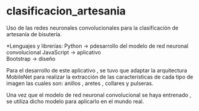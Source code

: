 # clasificacion_artesania
Uso de las redes neuronales convolucionales para la clasificación de artesanía de bisutería.

*Lenguajes y librerías: 
Python -> pdesarrollo del modelo de red neuronal convolucional
JavaScript -> aplicativo  
Bootstrap -> diseño 

Para el desarrollo de este aplicativo , se tuvo que adaptar la arquitectura MobileNet para realizar la extracción de las características de cada tipo de imagen las cuales son: anillos , aretes , collares y pulseras.

Una vez que el modelo de red neuronal convolucional se haya entrenado , se utiliza dicho modelo para aplicarlo en el mundo real.


